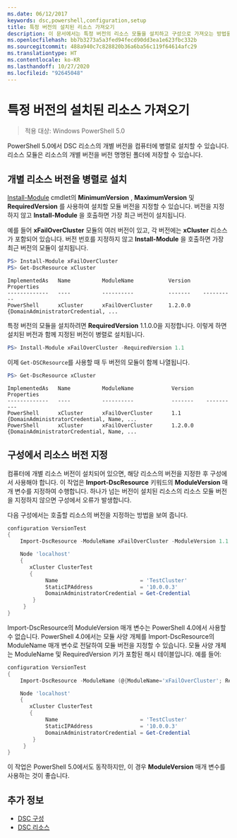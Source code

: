 ```yaml
---
ms.date: 06/12/2017
keywords: dsc,powershell,configuration,setup
title: 특정 버전의 설치된 리소스 가져오기
description: 이 문서에서는 특정 버전의 리소스 모듈을 설치하고 구성으로 가져오는 방법을 보여 줍니다.
ms.openlocfilehash: bb7b3273a5a3fed94fecd90dd3ea1e623fbc332b
ms.sourcegitcommit: 488a940c7c828820b36a6ba56c119f64614afc29
ms.translationtype: HT
ms.contentlocale: ko-KR
ms.lasthandoff: 10/27/2020
ms.locfileid: "92645048"
---
```

# <a name="import-a-specific-version-of-an-installed-resource"></a>특정 버전의 설치된 리소스 가져오기

> 적용 대상: Windows PowerShell 5.0

PowerShell 5.0에서 DSC 리소스의 개별 버전을 컴퓨터에 병렬로 설치할 수 있습니다. 리소스 모듈은 리소스의 개별 버전을 버전 명명된 폴더에 저장할 수 있습니다.

## <a name="installing-separate-resource-versions-side-by-side"></a>개별 리소스 버전을 병렬로 설치

[Install-Module](/powershell/module/PowershellGet/Install-Module) cmdlet의 **MinimumVersion** , **MaximumVersion** 및 **RequiredVersion** 를 사용하여 설치할 모듈 버전을 지정할 수 있습니다. 버전을 지정하지 않고 **Install-Module** 을 호출하면 가장 최근 버전이 설치됩니다.

예를 들어 **xFailOverCluster** 모듈의 여러 버전이 있고, 각 버전에는 **xCluster** 리소스가 포함되어 있습니다. 버전 번호를 지정하지 않고 **Install-Module** 을 호출하면 가장 최근 버전의 모듈이 설치됩니다.

```powershell
PS> Install-Module xFailOverCluster
PS> Get-DscResource xCluster
```

```Output
ImplementedAs   Name          ModuleName           Version    Properties
-------------   ----          ----------           -------    ----------
PowerShell      xCluster      xFailOverCluster     1.2.0.0    {DomainAdministratorCredential, ...
```

특정 버전의 모듈을 설치하려면 **RequiredVersion** 1.1.0.0을 지정합니다. 이렇게 하면 설치된 버전과 함께 지정된 버전이 병렬로 설치됩니다.

```powershell
PS> Install-Module xFailOverCluster -RequiredVersion 1.1
```

이제 `Get-DSCResource`를 사용할 때 두 버전의 모듈이 함께 나열됩니다.

```powershell
PS> Get-DscResource xCluster
```

```Output
ImplementedAs   Name          ModuleName            Version    Properties
-------------   ----          ----------            -------    ----------
PowerShell      xCluster      xFailOverCluster      1.1        {DomainAdministratorCredential, Name, ...
PowerShell      xCluster      xFailOverCluster      1.2.0.0    {DomainAdministratorCredential, Name, ...
```

## <a name="specifying-a-resource-version-in-a-configuration"></a>구성에서 리소스 버전 지정

컴퓨터에 개별 리소스 버전이 설치되어 있으면, 해당 리소스의 버전을 지정한 후 구성에서 사용해야 합니다. 이 작업은 **Import-DscResource** 키워드의 **ModuleVersion** 매개 변수를 지정하여 수행합니다. 하나가 넘는 버전이 설치된 리소스의 리소스 모듈 버전을 지정하지 않으면 구성에서 오류가 발생합니다.

다음 구성에서는 호출할 리소스의 버전을 지정하는 방법을 보여 줍니다.

```powershell
configuration VersionTest
{
    Import-DscResource -ModuleName xFailOverCluster -ModuleVersion 1.1

    Node 'localhost'
    {
       xCluster ClusterTest
       {
            Name                          = 'TestCluster'
            StaticIPAddress               = '10.0.0.3'
            DomainAdministratorCredential = Get-Credential
        }
     }
}
```

Import-DscResource의 ModuleVersion 매개 변수는 PowerShell 4.0에서 사용할 수 없습니다. PowerShell 4.0에서는 모듈 사양 개체를 Import-DscResource의 ModuleName 매개 변수로 전달하여 모듈 버전을 지정할 수 있습니다. 모듈 사양 개체는 ModuleName 및 RequiredVersion 키가 포함된 해시 테이블입니다. 예를 들어:

```powershell
configuration VersionTest
{
    Import-DscResource -ModuleName (@{ModuleName='xFailOverCluster'; RequiredVersion='1.1'} )

    Node 'localhost'
    {
       xCluster ClusterTest
       {
            Name                          = 'TestCluster'
            StaticIPAddress               = '10.0.0.3'
            DomainAdministratorCredential = Get-Credential
        }
     }
}
```

이 작업은 PowerShell 5.0에서도 동작하지만, 이 경우 **ModuleVersion** 매개 변수를 사용하는 것이 좋습니다.

## <a name="see-also"></a>추가 정보

- [DSC 구성](configurations.md)
- [DSC 리소스](../resources/resources.md)
